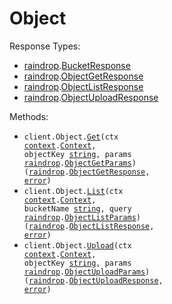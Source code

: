 # Object

Response Types:

- <a href="https://pkg.go.dev/github.com/stainless-sdks/raindrop-go">raindrop</a>.<a href="https://pkg.go.dev/github.com/stainless-sdks/raindrop-go#BucketResponse">BucketResponse</a>
- <a href="https://pkg.go.dev/github.com/stainless-sdks/raindrop-go">raindrop</a>.<a href="https://pkg.go.dev/github.com/stainless-sdks/raindrop-go#ObjectGetResponse">ObjectGetResponse</a>
- <a href="https://pkg.go.dev/github.com/stainless-sdks/raindrop-go">raindrop</a>.<a href="https://pkg.go.dev/github.com/stainless-sdks/raindrop-go#ObjectListResponse">ObjectListResponse</a>
- <a href="https://pkg.go.dev/github.com/stainless-sdks/raindrop-go">raindrop</a>.<a href="https://pkg.go.dev/github.com/stainless-sdks/raindrop-go#ObjectUploadResponse">ObjectUploadResponse</a>

Methods:

- <code title="get /v1/object/{bucket_name}/{object_key}">client.Object.<a href="https://pkg.go.dev/github.com/stainless-sdks/raindrop-go#ObjectService.Get">Get</a>(ctx <a href="https://pkg.go.dev/context">context</a>.<a href="https://pkg.go.dev/context#Context">Context</a>, objectKey <a href="https://pkg.go.dev/builtin#string">string</a>, params <a href="https://pkg.go.dev/github.com/stainless-sdks/raindrop-go">raindrop</a>.<a href="https://pkg.go.dev/github.com/stainless-sdks/raindrop-go#ObjectGetParams">ObjectGetParams</a>) (<a href="https://pkg.go.dev/github.com/stainless-sdks/raindrop-go">raindrop</a>.<a href="https://pkg.go.dev/github.com/stainless-sdks/raindrop-go#ObjectGetResponse">ObjectGetResponse</a>, <a href="https://pkg.go.dev/builtin#error">error</a>)</code>
- <code title="get /v1/object/{bucket_name}">client.Object.<a href="https://pkg.go.dev/github.com/stainless-sdks/raindrop-go#ObjectService.List">List</a>(ctx <a href="https://pkg.go.dev/context">context</a>.<a href="https://pkg.go.dev/context#Context">Context</a>, bucketName <a href="https://pkg.go.dev/builtin#string">string</a>, query <a href="https://pkg.go.dev/github.com/stainless-sdks/raindrop-go">raindrop</a>.<a href="https://pkg.go.dev/github.com/stainless-sdks/raindrop-go#ObjectListParams">ObjectListParams</a>) (<a href="https://pkg.go.dev/github.com/stainless-sdks/raindrop-go">raindrop</a>.<a href="https://pkg.go.dev/github.com/stainless-sdks/raindrop-go#ObjectListResponse">ObjectListResponse</a>, <a href="https://pkg.go.dev/builtin#error">error</a>)</code>
- <code title="post /v1/object/{bucket_name}/{object_key}">client.Object.<a href="https://pkg.go.dev/github.com/stainless-sdks/raindrop-go#ObjectService.Upload">Upload</a>(ctx <a href="https://pkg.go.dev/context">context</a>.<a href="https://pkg.go.dev/context#Context">Context</a>, objectKey <a href="https://pkg.go.dev/builtin#string">string</a>, params <a href="https://pkg.go.dev/github.com/stainless-sdks/raindrop-go">raindrop</a>.<a href="https://pkg.go.dev/github.com/stainless-sdks/raindrop-go#ObjectUploadParams">ObjectUploadParams</a>) (<a href="https://pkg.go.dev/github.com/stainless-sdks/raindrop-go">raindrop</a>.<a href="https://pkg.go.dev/github.com/stainless-sdks/raindrop-go#ObjectUploadResponse">ObjectUploadResponse</a>, <a href="https://pkg.go.dev/builtin#error">error</a>)</code>
